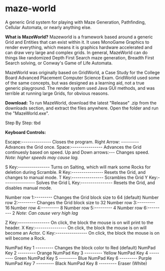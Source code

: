 # maze-world
A generic Grid system for playing with Maze Generation, Pathfinding, Cellular Automata, or nearly anything else.

__What is MazeWorld?__
Mazeworld is a framework based around a generic Grid and Entities that can exist within it.
It uses MonoGame Graphics to render everything, which means it is graphics hardware accelerated
and can draw very large and complex grids. In general, MazeWorld can do things like randomized 
Depth First Search maze generation, Breadth First Search solving, or Conway's Game of Life Automata.

MazeWorld was originally based on GridWorld, a Case Study for the College Board Advanced Placement Computer Science Exam.
GridWorld used some of the same concepts, but was designed as a learning aid, not a true generic playground.
The render system used Java GUI methods, and was terrible at running large Grids, for obvious reasons.

__Download:__
To run MazeWorld, download the latest "Release" .zip from the downloads section,
and extract the files anywhere. Open the folder and run the "MazeWorld.exe".

Step By Step:
tbd


__Keyboard Controls:__

Escape:--------------- Closes the program.
Right Arrow: --------- Advances the Grid once.
Space:---------------- Advances the Grid continuesly based on speed.
Up and Down arrows:--- Changes speed. _Note: higher speeds may cause lag._

S Key:---------------- Turns on Salting, which will mark some Rocks for deletion during Scramble.
R Key:---------------- Resets the Grid, and changes to manual mode.
T Key:---------------- Scrambles the Grid
Y Key:---------------- Solves the Grid
L Key:---------------- Resets the Grid, and disables manual mode.

Number row 1:--------- Changes the Grid block size to 64 (default)
Number row 2:--------- Changes the Grid block size to 32
Number row 3:--------- 16
Number row 4:--------- 8
Number row 5:--------- 4
Number row 6:--------- 2 _Note: Can cause very high lag_

Z Key:---------------- On click, the block the mouse is on will print to the header.
X Key:---------------- On click, the block the mouse is on will become an Actor.
C Key:---------------- On click, the block the mouse is on will become a Rock.

NumPad Key 1 --------- Changes the block color to Red (default)
NumPad Key 2 --------- Orange
NumPad Key 3 --------- Yellow
NumPad Key 4 --------- Green
NumPad Key 5 --------- Blue
NumPad Key 6 --------- Purple
NumPad Key 7 --------- Black
NumPad Key 8 --------- Eraser (White)
